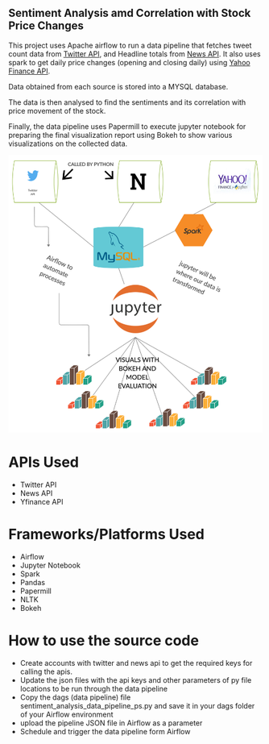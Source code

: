## Sentiment Analysis amd Correlation with Stock Price Changes

This project uses Apache airflow to run a data pipeline that fetches tweet count data from [Twitter API](https://developer.twitter.com/en/docs), and Headline totals from [News API](https://newsapi.org/). It also uses spark to get daily price changes (opening and closing daily) using [Yahoo Finance API](https://pypi.org/project/yfinance/). 

Data obtained from each source is stored into a MYSQL database.

The data is then analysed to find the sentiments and its correlation with price movement of the stock.

Finally, the data pipeline uses Papermill to execute jupyter notebook for preparing the final visualization report using Bokeh to show various visualizations on the collected data.

![description_if_image_fails_to_load](Sentiment_Analysis_Social_Media_Stock.png)

# APIs Used
* Twitter API
* News API
* Yfinance API

# Frameworks/Platforms Used
* Airflow
* Jupyter Notebook
* Spark
* Pandas
* Papermill
* NLTK
* Bokeh

# How to use the source code
 - Create accounts with twitter and news api to get the required keys for calling the apis.
 - Update the json files with the api keys and other parameters of py file locations to be run through the data pipeline
 - Copy the dags (data pipeline) file sentiment_analysis_data_pipeline_ps.py and save it in your dags folder of your Airflow environment
 - upload the pipeline JSON file in Airflow as a parameter
 - Schedule and trigger the data pipeline form Airflow